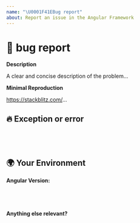 ```yaml
---
name: "\U0001F41EBug report"
about: Report an issue in the Angular Framework
---
```


<!---
🔅🔅🔅🔅🔅🔅🔅🔅🔅🔅🔅🔅🔅🔅🔅🔅🔅🔅🔅🔅🔅🔅🔅🔅🔅🔅🔅🔅🔅🔅🔅🔅🔅🔅

Oh hi there! 😄 

To expedite issue processing please search open and closed issues before submitting a new one.
Existing issues often contain information about workarounds, resolution, or progress updates.

🔅🔅🔅🔅🔅🔅🔅🔅🔅🔅🔅🔅🔅🔅🔅🔅🔅🔅🔅🔅🔅🔅🔅🔅🔅🔅🔅🔅🔅🔅🔅🔅🔅🔅
-->


# 🐞 bug report

**Description**

A clear and concise description of the problem...


**Minimal Reproduction**
<!--
Please create minimal reproduction of the issue starting with this template: https://stackblitz.com/fork/angular-issue-repro2
Share the link to the Stackblitz below
-->

https://stackblitz.com/...

<!--
If StackBlitz is not suitable for reproduction of your issue, please create a minimal GitHub repository with the reproduction of the issue and share it below.
-->

## 🔥 Exception or error
<pre><code>
<!-- If the issue is accompanied with an exception or an error, please share it below: -->

</code></pre>


## 🌍 Your Environment

**Angular Version:**
<pre><code>
<!-- run `ng version` and paste output below -->

</code></pre>

**Anything else relevant?**
<!-- Is this a browser specific issue? If so, please specify the browser and version. -->

<!-- Does any of these matter operating system, IDE, package manager, HTTP server, ...? Is so please mention it below. -->

